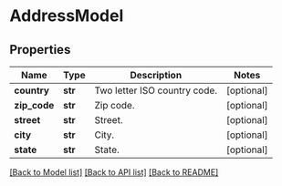 # AddressModel

## Properties
Name | Type | Description | Notes
------------ | ------------- | ------------- | -------------
**country** | **str** | Two letter ISO country code. | [optional] 
**zip_code** | **str** | Zip code. | [optional] 
**street** | **str** | Street. | [optional] 
**city** | **str** | City. | [optional] 
**state** | **str** | State. | [optional] 

[[Back to Model list]](../README.md#documentation-for-models) [[Back to API list]](../README.md#documentation-for-api-endpoints) [[Back to README]](../README.md)

